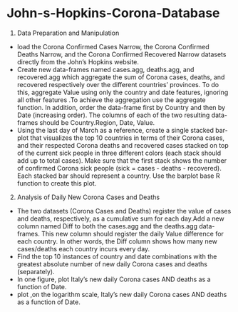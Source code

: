 # John-s-Hopkins-Corona-Database
1. Data Preparation and Manipulation
  - load the Corona Confirmed Cases Narrow, the Corona Confirmed Deaths Narrow, and the Corona Confirmed Recovered Narrow datasets directly from the John’s Hopkins website.
  - Create new data-frames named cases.agg, deaths.agg, and recovered.agg which aggregate the sum of Corona cases, deaths, and recovered respectively over the different countries’ provinces. To do this, aggregate Value using only the country and date features, ignoring all other features .To achieve the aggregation use the aggregate function. In addition, order the data-frame first by Country and then by Date (increasing order). The columns of each of the two resulting data-frames should be Country.Region, Date, Value.
  - Using the last day of March as a reference, create a single stacked bar-plot that visualizes the top 10 countries in terms of their Corona cases, and their respected Corona deaths and recovered cases stacked on top of the current sick people in three different colors (each stack should add up to total cases). Make sure that the first stack shows the number of confirmed Corona sick people (sick = cases - deaths - recovered). Each stacked bar should represent a country. Use the barplot base R function to create this plot.
2. Analysis of Daily New Corona Cases and Deaths
  - The two datasets (Corona Cases and Deaths) register the value of cases and deaths, respectively, as a cumulative sum for each day.Add a new column named Diff to both the cases.agg and the deaths.agg data-frames. This new column should register the daily Value difference for each country. In other words, the Diff column shows how many new cases/deaths each country incurs every day.
  - Find the top 10 instances of country and date combinations with the greatest absolute number of new daily Corona cases and deaths (separately).
  - In one figure, plot Italy’s new daily Corona cases AND deaths as a function of Date.
  - plot ,on the logarithm scale, Italy’s new daily Corona cases AND deaths as a function of Date.

